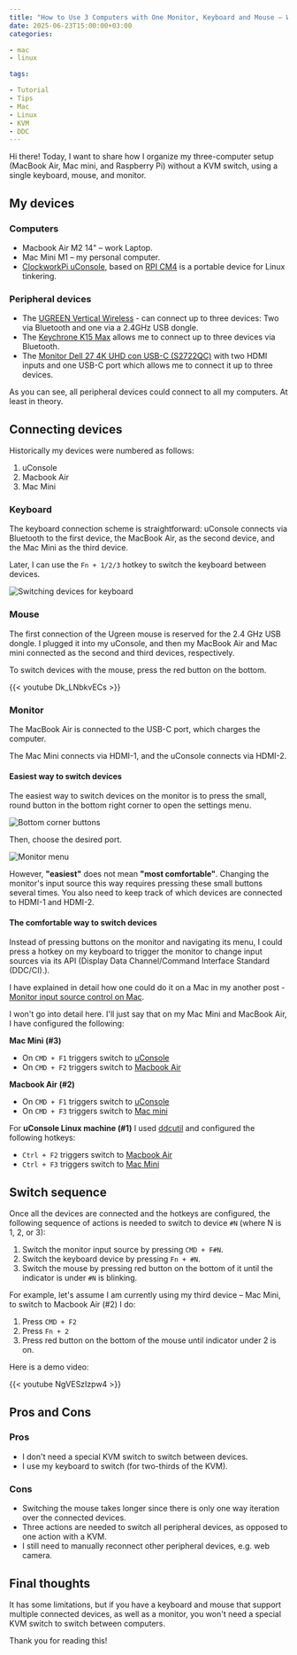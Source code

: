 ```yaml
---
title: "How to Use 3 Computers with One Monitor, Keyboard and Mouse – Without a KVM Switch"
date: 2025-06-23T15:00:00+03:00
categories:

- mac
- linux

tags:

- Tutorial
- Tips
- Mac
- Linux
- KVM
- DDC
---
```

Hi there! Today, I want to share how I organize my three-computer setup (MacBook Air, Mac mini, and Raspberry Pi) without a KVM switch, using a single keyboard, mouse, and monitor.

<!--more-->

## My devices

### Computers

- Macbook Air M2 14" – work Laptop.
- Mac Mini M1 – my personal computer.
- [ClockworkPi uConsole](https://www.clockworkpi.com/uconsole), based on [RPI CM4](https://www.raspberrypi.com/products/compute-module-4/) is a portable device for Linux tinkering.

### Peripheral devices

- The [UGREEN Vertical Wireless](https://www.amazon.com/UGREEN-Bluetooth-Ergonomic-Prevention-Compatible/dp/B0CM6FSPY3) - can connect up to three devices: Two via Bluetooth and one via a 2.4GHz USB dongle.
- The [Keychrone K15 Max](https://www.keychron.com/products/keychron-k15-max-alice-layout-qmk-wireless-custom-mechanical-keyboard?srsltid=AfmBOoo83yQiVI4ctH1noZzohk5v1fqAPMx_RbL86q7PxBWGvmSdUtw1) allows me to connect up to three devices via Bluetooth.
- The [Monitor Dell 27 4K UHD con USB-C (S2722QC)](https://www.dell.com/es-es/shop/monitor-dell-27-4k-uhd-con-usb-c-s2722qc/apd/210-bbrq/monitores-y-accesorios) with two HDMI inputs and one USB-C port which allows me to connect it up to three devices.

As you can see, all peripheral devices could connect to all my computers. At least in theory.

## Connecting devices

Historically my devices were numbered as follows:

1. uConsole
1. Macbook Air
1. Mac Mini

### Keyboard

The keyboard connection scheme is straightforward: uConsole connects via Bluetooth to the first device, the MacBook Air, as the second device, and the Mac Mini as the third device.

Later, I can use the `Fn + 1/2/3` hotkey to switch the keyboard between devices.

![Switching devices for keyboard](/images/posts/kvm/kvm-keyboard.png)

### Mouse

The first connection of the Ugreen mouse is reserved for the 2.4 GHz USB dongle. I plugged it into my uConsole, and then my MacBook Air and Mac mini connected as the second and third devices, respectively.

To switch devices with the mouse, press the red button on the bottom.

{{< youtube Dk_LNbkvECs >}}

### Monitor

The MacBook Air is connected to the USB-C port, which charges the computer.

The Mac Mini connects via HDMI-1, and the uConsole connects via HDMI-2.

#### Easiest way to switch devices

The easiest way to switch devices on the monitor is to press the small, round button in the bottom right corner to open the settings menu.

![Bottom corner buttons](/images/posts/kvm/kvm-monitor-2.jpg)

Then, choose the desired port.

![Monitor menu](/images/posts/kvm/kvm-monitor.jpg)

However, **"easiest"** does not mean **"most comfortable"**. Changing the monitor's input source this way requires pressing these small buttons several times. You also need to keep track of which devices are connected to HDMI-1 and HDMI-2.

#### The comfortable way to switch devices

Instead of pressing buttons on the monitor and navigating its menu, I could press a hotkey on my keyboard to trigger the monitor to change input sources via its API (Display Data Channel/Command Interface Standard (DDC/CI).).

I have explained in detail how one could do it on a Mac in my another post - [Monitor input source control on Mac](https://alikhil.dev/posts/monitor-input-source-control-mac/).

I won't go into detail here. I'll just say that on my Mac Mini and MacBook Air, I have configured the following:

**Mac Mini (#3)**

* On `CMD + F1` triggers switch to [uConsole](https://github.com/alikhil/configs/blob/master/raycast/switch-monitor-to-uconsole.sh)
* On `CMD + F2` triggers switch to [Macbook Air](https://github.com/alikhil/configs/blob/master/raycast/switch-monitor.sh)

**Macbook Air (#2)**

* On `CMD + F1` triggers switch to [uConsole](https://github.com/alikhil/configs/blob/master/raycast/switch-monitor-to-uconsole.sh)
* On `CMD + F3` triggers switch to [Mac mini](https://github.com/alikhil/configs/blob/master/raycast/switch-monitor.sh)

For **uConsole Linux machine (#1)** I used [ddcutil](https://github.com/rockowitz/ddcutil) and configured the following hotkeys:

* `Ctrl + F2` triggers switch to [Macbook Air](https://github.com/alikhil/configs/blob/master/linux/switch-to-macbook.sh)
* `Ctrl + F3` triggers switch to [Mac Mini](https://github.com/alikhil/configs/blob/master/linux/switch-to-mac-mini.sh)

## Switch sequence

Once all the devices are connected and the hotkeys are configured, the following sequence of actions is needed to switch to device `#N` (where N is 1, 2, or 3):

1. Switch the monitor input source by pressing `CMD + F#N`.
2. Switch the keyboard device by pressing `Fn + #N`.
3. Switch the mouse by pressing red button on the bottom of it until the indicator is under `#N` is blinking.

For example, let's assume I am currently using my third device – Mac Mini, to switch to Macbook Air (#2) I do:

1. Press `CMD + F2`
2. Press `Fn + 2`
3. Press red button on the bottom of the mouse until indicator under 2 is on.

Here is a demo video:

{{< youtube NgVESzIzpw4 >}}

## Pros and Cons

### Pros

* I don't need a special KVM switch to switch between devices.
* I use my keyboard to switch (for two-thirds of the KVM).

### Cons

* Switching the mouse takes longer since there is only one way iteration over the connected devices.
* Three actions are needed to switch all peripheral devices, as opposed to one action with a KVM.
* I still need to manually reconnect other peripheral devices, e.g. web camera.

## Final thoughts

It has some limitations, but if you have a keyboard and mouse that support multiple connected devices, as well as a monitor, you won't need a special KVM switch to switch between computers.

Thank you for reading this!